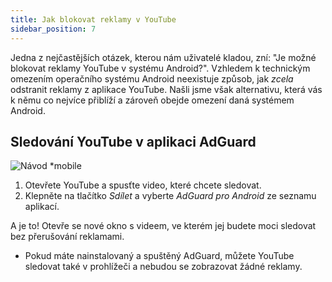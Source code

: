 ```yaml
---
title: Jak blokovat reklamy v YouTube
sidebar_position: 7
---
```


Jedna z nejčastějších otázek, kterou nám uživatelé kladou, zní: "Je možné blokovat reklamy YouTube v systému Android?". Vzhledem k technickým omezením operačního systému Android neexistuje způsob, jak *zcela* odstranit reklamy z aplikace YouTube. Našli jsme však alternativu, která vás k němu co nejvíce přiblíží a zároveň obejde omezení daná systémem Android.


## Sledování YouTube v aplikaci AdGuard

![Návod *mobile](https://cdn.adtidy.org/public/Adguard/Blog/Android/3-6/share.gif)

1. Otevřete YouTube a spusťte video, které chcete sledovat.
2. Klepněte na tlačítko *Sdílet* a vyberte *AdGuard pro Android* ze seznamu aplikací.

A je to! Otevře se nové okno s videem, ve kterém jej budete moci sledovat bez přerušování reklamami.

* Pokud máte nainstalovaný a spuštěný AdGuard, můžete YouTube sledovat také v prohlížeči a nebudou se zobrazovat žádné reklamy.